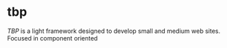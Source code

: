 # tbp

*TBP* is a light framework designed to develop small and medium
web sites. Focused in component oriented
